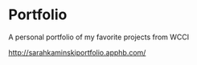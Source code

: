 # Portfolio
A personal portfolio of my favorite projects from WCCI


http://sarahkaminskiportfolio.apphb.com/
